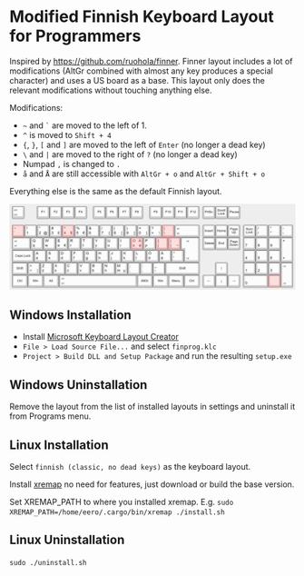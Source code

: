 # Modified Finnish Keyboard Layout for Programmers

Inspired by https://github.com/ruohola/finner. Finner layout includes a lot of modifications (AltGr combined with almost any key produces a special character) and uses a US board as a base. This layout only does the relevant modifications without touching anything else.

Modifications:

- `~` and `` ` `` are moved to the left of 1.
- `^` is moved to `Shift + 4`
- `{`, `}`, `[` and `]` are moved to the left of `Enter` (no longer a dead key)
- `\` and `|` are moved to the right of `?` (no longer a dead key)
- Numpad `,` is changed to `.`
- `å` and `Å` are still accessible with `AltGr + o` and `AltGr + Shift + o`

Everything else is the same as the default Finnish layout.

![Keyboard layout](keyboard.png)

## Windows Installation

- Install [Microsoft Keyboard Layout Creator](https://www.microsoft.com/en-us/download/details.aspx?id=102134)
- `File > Load Source File...` and select `finprog.klc`
- `Project > Build DLL and Setup Package` and run the resulting `setup.exe`

## Windows Uninstallation

Remove the layout from the list of installed layouts in settings and uninstall it from Programs menu.

## Linux Installation

Select `finnish (classic, no dead keys)` as the keyboard layout.

Install [xremap](https://github.com/k0kubun/xremap) no need for features, just download or build the base version.

Set XREMAP_PATH to where you installed xremap. E.g.
`sudo XREMAP_PATH=/home/eero/.cargo/bin/xremap ./install.sh`

## Linux Uninstallation

`sudo ./uninstall.sh`
